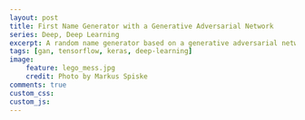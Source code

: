 ```yaml
---
layout: post
title: First Name Generator with a Generative Adversarial Network
series: Deep, Deep Learning
excerpt: A random name generator based on a generative adversarial network.  First attempt using a GAN for someething useful.
tags: [gan, tensorflow, keras, deep-learning]
image: 
    feature: lego_mess.jpg
    credit: Photo by Markus Spiske
comments: true
custom_css:
custom_js: 
---
```


